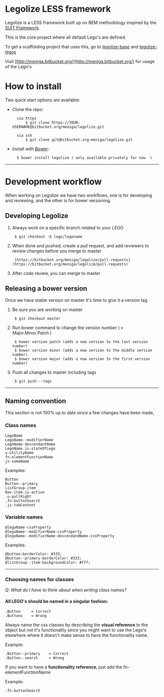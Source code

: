 # Legolize LESS framework

Legolize is a LESS framework built up on BEM methodology inspired by the [SUIT Framework](https://github.com/suitcss/suit/).

This is the core project where all default Lego's are defined.

To get a scaffolding project that uses this, go to [legolize-base](https://bitbucket.org/meniga/legolize-base) and [legolize-legos](https://bitbucket.org/meniga/legolize-legos)

Visit [http://meniga.bitbucket.org/](http://meniga.bitbucket.org/) for usage of the Lego's 

# How to install

Two quick start options are available:

- Clone the repo: 

    	via https    
        	$ git clone https://YOUR-USERNAME@bitbucket.org/meniga/legolize.git
        	     
        via ssh    
        	$ git clone git@bitbucket.org:meniga/legolize.git
    
  	
- Install with [Bower](http://bower.io): 
    
        $ bower install legolize ( only available privately for now  )


---

# Development workflow

When working on Legolize we have two workflows, one is for developing and reviewing, and the other is for bower versioning.

## Developing Legolize

1. Always work on a specific branch related to your LEGO

        $ git checkout -b lego/legoname
    
2. When done and pushed, create a pull request, and add reviewers to review changes before you merge to master

        [https://bitbucket.org/meniga/legolize/pull-requests](https://bitbucket.org/meniga/legolize/pull-requests)
    
3. After code review, you can merge to master 

## Releasing a bower version

Once we have stable version on master it's time to give it a version tag

1. Be sure you are working on master

        $ git checkout master

2. Run bower command to change the version number ( v Major.Minor.Patch )

        $ bower version patch (adds a new version to the last version number)
        $ bower version minor (adds a new version to the middle version number)
        $ bower version major (adds a new version to the first version number)

3. Push all changes to master including tags

        $ git push --tags

---

## Naming convention

This section is not 100% up to date since a few changes have been made, 

### Class names

	LegoName
	LegoName--modifierName
	LegoName-descendantName
	LegoName.is-stateOfLego
	u-utilityName
	fn-elementFunctionName
	js-someName


Examples:
   
    Button
    Button--primary
    ListGroup-item
    Nav-item.is-active	
    .u-pullRight
    .fn-buttonSearch
    .js-tabContent
	
### Variable names

    @legoName-cssProperty    
    @legoName--modifierName-cssProperty
    @legoName--modifierName-descendandName-cssProperty
	
Examples:

    @button-borderColor: #333;
    @button--primary-borderColor: #333;
    @listGroup--item-backgroundColor: #fff;
    


---
	
### Choosing names for classes

_Q: What do I have to think about when writing class names?_

#### All LEGO's should be named in a singular fashion:

	.Button		= Correct
	.Buttons	= Wrong


Always name the css classes by describing the **visual reference** to the object but not it's functionality since you might want to use the Lego's elsewhere where it doesn't make sense to have the functionality name.

Example:

	.Button--primary 	= Correct
	.Button--search 	= Wrong


If you want to have a **functionality reference**, just add the fn-elementFunctionName

Example: 

    .fn-buttonSearch